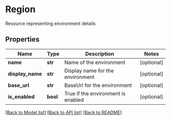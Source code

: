 # Region

Resource representing environment details

## Properties
Name | Type | Description | Notes
------------ | ------------- | ------------- | -------------
**name** | **str** | Name of the environment | [optional] 
**display_name** | **str** | Display name for the environment | [optional] 
**base_url** | **str** | BaseUrl for the environment | [optional] 
**is_enabled** | **bool** | True if the environment is enabled | [optional] 

[[Back to Model list]](../README.md#documentation-for-models) [[Back to API list]](../README.md#documentation-for-api-endpoints) [[Back to README]](../README.md)


